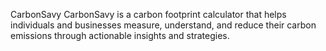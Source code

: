 CarbonSavy
CarbonSavy is a carbon footprint calculator that helps individuals and businesses measure, understand, and reduce their carbon emissions through actionable insights and strategies.
